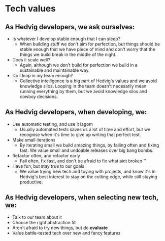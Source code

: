 # Tech values

## As Hedvig developers, we ask ourselves:

- Is whatever I develop stable enough that I can sleep?
  - When building stuff we don't aim for perfection, but things should be stable enough that we have piece of mind
    and don't worry that the things we build break in the middle of the night.
- Does it scale well?
  - Again, although we don't build for perfection we build in a sustainable and maintainable way.
- Do I loop in my team enough?
  - Collective intelligence is a big part of Hedvig's values and we avoid knowledge silos. Looping in the team
    doesn't necesarily mean running everything by them, but we avoid knowledge silos and cowboy decisions.

## As Hedvig developers, when developing, we:

- Use automatic testing, and use it lagom
  - Usually automated tests saves us a lot of time and effort, but we recognise when it's time to give up writing
    that perfect test.
- Make small iterations
  - By iterating small we build amazing things, by failing often and fixing fast. We value small and undoable
    releases over big bang bombs.
- Refactor often, and refactor early
  - Fail often, fix fast, and don't be afraid to fix what aint broken ™
- Have fun, but stay true to our goals
  - We value trying new tech and toying with projects, and know it's in Hedvig's best interest to stay on the
    cutting edge, while still staying productive.

## As Hedvig developers, when selecting new tech, we:

- Talk to our team about it
- Choose the right abstraction fit
- Aren't afraid to try new things, but do __evaluate__
- Value battle-tested tech over new and fancy features

